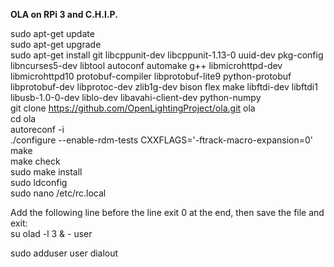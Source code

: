 **OLA on RPi 3 and C.H.I.P.**

sudo apt-get update  
sudo apt-get upgrade  
sudo apt-get install git libcppunit-dev libcppunit-1.13-0 uuid-dev pkg-config libncurses5-dev libtool autoconf automake g++ libmicrohttpd-dev \
 libmicrohttpd10 protobuf-compiler libprotobuf-lite9 python-protobuf libprotobuf-dev libprotoc-dev zlib1g-dev bison flex make libftdi-dev  libftdi1 libusb-1.0-0-dev liblo-dev libavahi-client-dev python-numpy  
 git clone https://github.com/OpenLightingProject/ola.git ola  
 cd ola  
 autoreconf -i  
 ./configure --enable-rdm-tests CXXFLAGS='-ftrack-macro-expansion=0'  
 make  
 make check  
 sudo make install  
 sudo ldconfig  
 sudo nano /etc/rc.local

Add the following line before the line exit 0 at the end, then save the file and exit:  
su olad -l 3 & - user

sudo adduser user dialout
